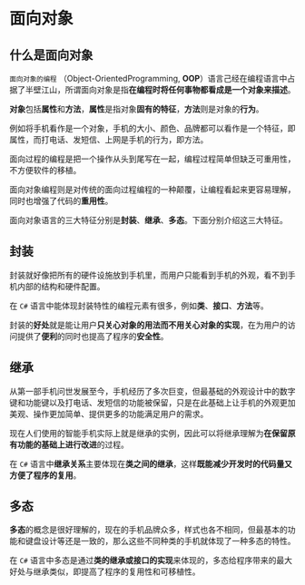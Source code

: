 # 面向对象

## 什么是面向对象

`面向对象的编程` （Object-OrientedProgramming, **OOP**）语言己经在编程语言中占据了半壁江山，所谓面向对象是指**在编程时将任何事物都看成是一个对象来描述**。

**对象**包括**属性**和**方法**，**属性**是指对象**固有的特征**，**方法**则是对象的**行为**。

例如将手机看作是一个对象，手机的大小、颜色、品牌都可以看作是一个特征，即属性，而打电话、发短信、上网是手机的行为，即方法。

面向过程的编程是把一个操作从头到尾写在一起，编程过程简单但缺乏可重用性，不方便软件的移植。

面向对象编程则是对传统的面向过程编程的一种颠覆，让编程看起来更容易理解，同时也增强了代码的**重用性**。

面向对象语言的三大特征分别是**封装**、**继承**、**多态**。下面分别介绍这三大特征。

## 封装

封装就好像把所有的硬件设施放到手机里，而用户只能看到手机的外观，看不到手机内部的结构和硬件配置。

在 `C#` 语言中能体现封装特性的编程元素有很多，例如**类**、**接口**、**方法**等。

封装的**好处**就是能让用户**只关心对象的用法而不用关心对象的实现**，在为用户的访问提供了**便利**的同时也提高了程序的**安全性**。

## 继承

从第一部手机问世发展至今，手机经历了多次巨变，但最基础的外观设计中的数字键和功能键以及打电话、发短信的功能被保留，只是在此基础上让手机的外观更加美观、操作更加简单、提供更多的功能满足用户的需求。

现在人们使用的智能手机实际上就是继承的实例，因此可以将继承理解为**在保留原有功能的基础上进行改进**的过程。

在 `C#` 语言中**继承关系**主要体现在**类之间的继承**，这样**既能减少开发时的代码量又方便了程序的复用**。

## 多态

**多态**的概念是很好理解的，现在的手机品牌众多，样式也各不相同，但最基本的功能和键盘设计等还是一致的，那么这些不同种类的手机就体现了一种多态的特性。

在 `C#` 语言中多态是通过**类的继承或接口的实现**来体现的，多态给程序带来的最大好处与继承类似，即提高了程序的复用性和可移植性。
